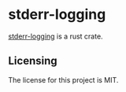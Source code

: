 # stderr-logging

[stderr-logging] is a rust crate.


## Licensing

The license for this project is MIT.

[stderr-logging]: https://github.com/lemonrock/stderr-logging "stderr-logging GitHub page"
